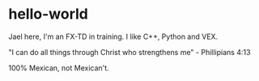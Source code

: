 # hello-world
Jael here, I'm an FX-TD in training. I like C++, Python and VEX.

"I can do all things through Christ who strengthens me" - Phillipians 4:13

100% Mexican, not Mexican't.
